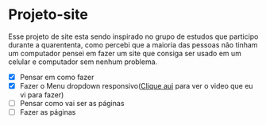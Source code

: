 # Projeto-site
 
 Esse projeto de site esta sendo inspirado no grupo de estudos que participo durante a
 quarententa, como percebi que a maioria das pessoas não tinham um computador pensei em
 fazer um site que consiga ser usado em um celular e computador sem nenhum problema.
 
- [x] Pensar em como fazer
- [x] Fazer o  Menu dropdown responsivo([Clique aui](https://youtu.be/RzctM_ZXWAo) para ver o video que eu vi para fazer)
- [ ] Pensar como vai ser as páginas
- [ ] Fazer as páginas
